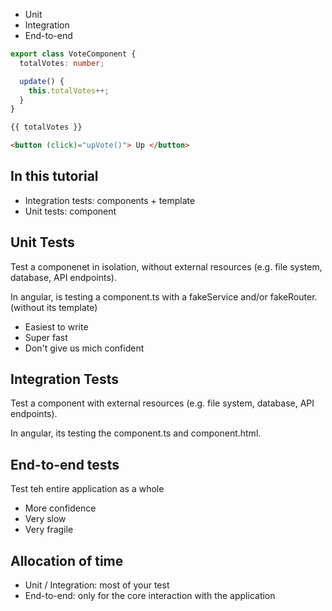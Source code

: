 
- Unit
- Integration
- End-to-end

```ts
export class VoteComponent {
  totalVotes: number;

  update() {
    this.totalVotes++;
  }
}
```

```html
{{ totalVotes }}

<button (click)="upVote()"> Up </button>
```

## In this tutorial

- Integration tests: components + template
- Unit tests: component

## Unit Tests

Test a componenet in isolation, without external resources (e.g. file system, database, API endpoints).

In angular, is testing a component.ts with a fakeService and/or fakeRouter. (without its template)

- Easiest to write
- Super fast
- Don't give us mich confident 

## Integration Tests

Test a component with external resources (e.g. file system, database, API endpoints).

In angular, its testing the component.ts and component.html.

## End-to-end tests

Test teh entire application as a whole

- More confidence
- Very slow
- Very fragile

## Allocation of time

- Unit / Integration: most of your test
- End-to-end: only for the core interaction with the application
